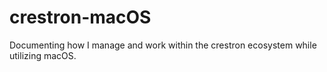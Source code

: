 # crestron-macOS
Documenting how I manage and work within the crestron ecosystem while utilizing macOS. 
